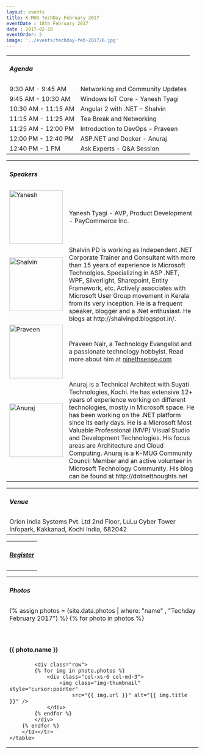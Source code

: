 ```yaml
---
layout: events
title: K-MUG TechDay February 2017
eventDate : 18th February 2017
date : 2017-02-18
eventOrder: 2
image: '../events/techday-feb-2017/6.jpg'
---
```

<div class="col-lg-10 col-lg-offset-1 text-center">
    <table class="table">
        <tr><td colspan="2"><h5>Agenda</h5></td></tr>
        <tr><td class="col-md-6">9:30 AM - 9:45 AM</td><td class="col-md-6">Networking and Community Updates</td></tr>
        <tr><td class="col-md-6">9:45 AM - 10:30 AM</td><td class="col-md-6">Windows IoT Core - Yanesh Tyagi</td></tr>
        <tr><td class="col-md-6">10:30 AM - 11:15 AM</td><td class="col-md-6">Angular 2 with .NET - Shalvin</td></tr>
        <tr><td class="col-md-6">11:15 AM - 11:25 AM</td><td class="col-md-6">Tea Break and Networking</td></tr>
        <tr><td class="col-md-6">11:25 AM - 12:00 PM</td><td class="col-md-6">Introduction to DevOps - Praveen</td></tr>
        <tr><td class="col-md-6">12:00 PM - 12:40 PM</td><td class="col-md-6">ASP.NET and Docker - Anuraj</td></tr>
        <tr><td class="col-md-6">12:40 PM - 1 PM</td><td class="col-md-6">Ask Experts - Q&amp;A Session</td></tr>
    </table>
    <table class="table">
        <tr><td colspan="2"><h5>Speakers</h5></td></tr>
        <tr><td class="col-md-3">
            <img src="../../img/people/yanesh.jpg" alt="Yanesh" style="width:140px; height:140px" class="img-thumbnail" />
        </td><td class="col-md-9 text-justify">Yanesh Tyagi - AVP, Product Development - PayCommerce Inc. </td></tr>
         <tr><td class="col-md-3">
            <img src="../../img/people/shalvin.jpg" alt="Shalvin" style="width:140px; height:140px" class="img-thumbnail" />
        </td><td class="col-md-9 text-justify">Shalvin PD is working as Independent .NET Corporate Trainer and Consultant with more than 15 years of experience is Microsoft Technolgies. Specializing in ASP .NET, WPF, Silverlight, Sharepoint, Entity Framework, etc. Actively associates with Microsoft User Group movement in Kerala from its very inception. He is a frequent speaker, blogger and a .Net enthusiast.  He blogs at http://shalvinpd.blogspot.in/.</td></tr>
        <tr><td class="col-md-3">
            <img src="../../img/people/praveen.jpg" alt="Praveen" style="width:140px; height:140px" class="img-thumbnail" />
        </td><td class="col-md-9 text-justify">Praveen Nair, a Technology Evangelist and a passionate technology hobbyist. Read more about him at <a href="http://www.ninethsense.com/" target="_blank">ninethsense.com</a> </td></tr>
        <tr><td class="col-md-3">
            <img src="../../img/people/anuraj.jpg" alt="Anuraj" style="width:140px; height:140px" class="img-thumbnail" />
        </td><td class="col-md-9 text-justify">Anuraj is a Technical Architect with Suyati Technologies, Kochi. He has extensive 12+ years of experience working on different technologies, mostly in Microsoft space. He has been working on the .NET platform since its early days. He is a Microsoft Most Valuable Professional (MVP) Visual Studio and Development Technologies. His focus areas are Architecture and Cloud Computing. Anuraj is a K-MUG Community Council Member and an active volunteer in Microsoft Technology Community. His blog can be found at http://dotnetthoughts.net</td></tr>
    </table>
    <table class="table">
        <tr><td colspan="2"><h5>Venue</h5></td></tr>
        <tr><td colspan="2">
        Orion India Systems Pvt. Ltd
        2nd Floor, LuLu Cyber Tower
        Infopark, Kakkanad, Kochi
        India, 682042
        </td></tr>
    </table>
    <table class="table">
        <tr><td colspan="2"><h5><a href="https://kmugtechdayfeb2017.eventbrite.com">Register</a></h5></td></tr>
    </table>
    <table class="table">
        <tr><td colspan="2"><h5>Photos</h5></td></tr>
        <tr><td colspan="2">
        {% assign photos = (site.data.photos | where: "name" , "Techday February 2017") %}
        {% for photo in photos %}
            <div id="{{ photo.name | replace:' ','-' }}"></div><br/><br/>
            <div class="col-lg-10 col-lg-offset-1">
            <h4>{{ photo.name }}</h4>
            </div>

            <div class="row">
            {% for img in photo.photos %}
                <div class="col-xs-6 col-md-3">
                    <img class="img-thumbnail" style="cursor:pointer" 
                        src="{{ img.url }}" alt="{{ img.title }}" />
                </div>
            {% endfor %}
            </div>
        {% endfor %}
        </td></tr>
    </table>
</div>
